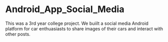 # Android_App_Social_Media
This was a 3rd year college project. We buiilt a social media Android platform for car enthuasiasts to share images of their cars and interact with other posts.
